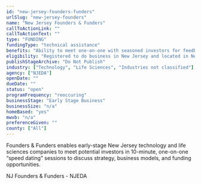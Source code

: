 ```yaml
---
id: "new-jersey-founders-funders"
urlSlug: "new-jersey-founders"
name: "New Jersey Founders & Funders"
callToActionLink: ""
callToActionText: ""
type: "FUNDING"
fundingType: "technical assistance"
benefits: "Ability to meet one-on-one with seasoned investors for feedback and possible funding opportunities."
eligibility: "Registered to do business in New Jersey and located in New Jersey. Typically demonstrates some signs of financial or operational traction."
publishStageArchive: "Do Not Publish"
industry: ["Technology", "Life Sciences", "Industries not classified"]
agency: ["NJEDA"]
openDate: ""
dueDate: ""
status: "open"
programFrequency: "reoccuring"
businessStage: "Early Stage Business"
businessSize: "n/a"
homeBased: "yes"
mwvb: "n/a"
preferenceGiven: ""
county: ["All"]
---
```


Founders & Funders enables early-stage New Jersey technology and life sciences companies to meet potential investors in 10-minute, one-on-one “speed dating” sessions to discuss strategy, business models, and funding opportunities.

NJ Founders & Funders - NJEDA
